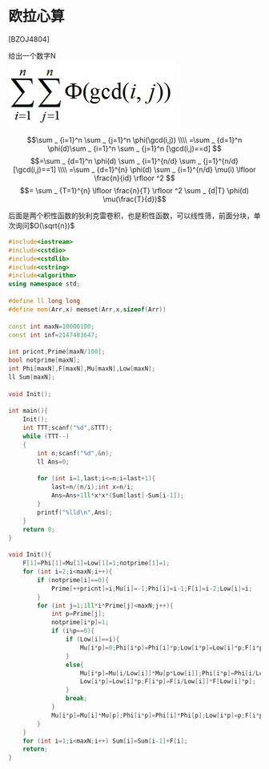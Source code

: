 # 欧拉心算
[BZOJ4804]

给出一个数字N  
![BZOJ4804](_v_images/_bzoj4804_1533898962_2102042950.png)

$$\sum _ {i=1}^n \sum _ {j=1}^n \phi(\gcd(i,j)) \\\\ =\sum _ {d=1}^n \phi(d)\sum _ {i=1}^n \sum _ {j=1}^n [\gcd(i,j)==d] $$
$$=\sum _ {d=1}^n \phi(d) \sum _ {i=1}^{n/d} \sum _ {j=1}^{n/d} [\gcd(i,j)==1] \\\\ =\sum _ {d=1}^{n} \phi(d) \sum _ {i=1}^{n/d} \mu(i) \lfloor \frac{n}{id} \rfloor ^2 $$
$$= \sum _ {T=1}^{n} \lfloor \frac{n}{T} \rfloor ^2 \sum _ {d|T} \phi(d) \mu(\frac{T}{d})$$

后面是两个积性函数的狄利克雷卷积，也是积性函数，可以线性筛，前面分块，单次询问$O(\sqrt{n})$

```cpp
#include<iostream>
#include<cstdio>
#include<cstdlib>
#include<cstring>
#include<algorithm>
using namespace std;

#define ll long long
#define mem(Arr,x) memset(Arr,x,sizeof(Arr))

const int maxN=10000100;
const int inf=2147483647;

int pricnt,Prime[maxN/100];
bool notprime[maxN];
int Phi[maxN],F[maxN],Mu[maxN],Low[maxN];
ll Sum[maxN];

void Init();

int main(){
	Init();
	int TTT;scanf("%d",&TTT);
	while (TTT--)
	{
		int n;scanf("%d",&n);
		ll Ans=0;
		
		for (int i=1,last;i<=n;i=last+1){
			last=n/(n/i);int x=n/i;
			Ans=Ans+1ll*x*x*(Sum[last]-Sum[i-1]);
		}
		printf("%lld\n",Ans);
	}
	return 0;
}

void Init(){
	F[1]=Phi[1]=Mu[1]=Low[1]=1;notprime[1]=1;
	for (int i=2;i<maxN;i++){
		if (notprime[i]==0){
			Prime[++pricnt]=i;Mu[i]=-1;Phi[i]=i-1;F[i]=i-2;Low[i]=i;
		}
		for (int j=1;1ll*i*Prime[j]<maxN;j++){
			int p=Prime[j];
			notprime[i*p]=1;
			if (i%p==0){
				if (Low[i]==i){
					Mu[i*p]=0;Phi[i*p]=Phi[i]*p;Low[i*p]=Low[i]*p;F[i*p]=Phi[i*p]-Phi[i];
				}
				else{
					Mu[i*p]=Mu[i/Low[i]]*Mu[p*Low[i]];Phi[i*p]=Phi[i/Low[i]]*Phi[p*Low[i]];
					Low[i*p]=Low[i]*p;F[i*p]=F[i/Low[i]]*F[Low[i]*p];
				}
				break;
			}
			Mu[i*p]=Mu[i]*Mu[p];Phi[i*p]=Phi[i]*Phi[p];Low[i*p]=p;F[i*p]=F[i]*F[p];
		}
	}
	for (int i=1;i<maxN;i++) Sum[i]=Sum[i-1]+F[i];
	return;
}
```
